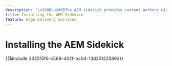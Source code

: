 ```yaml
---
description: "\u200B\u200BThe AEM sidekick provides content authors with a toolbar offering context-aware options so that they can edit, preview, and publish their content directly from the pages of your website."
title: Installing the AEM Sidekick
feature: Edge Delivery Services
---
```

# Installing the AEM Sidekick

{{$include 332515f6-c568-402f-bc04-13d251225893}}